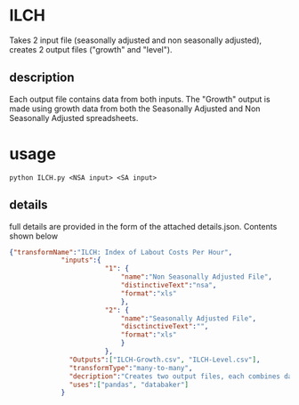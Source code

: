 # ILCH

Takes 2 input file (seasonally adjusted and non seasonally adjusted), creates 2 output files ("growth" and "level").

## description
Each output file contains data from both inputs. The "Growth" output is made using growth data from both the Seasonally Adjusted and Non Seasonally Adjusted spreadsheets.
 
# usage

```python ILCH.py <NSA input> <SA input>```


## details
full details are provided in the form of the attached details.json. Contents shown below

```json
{"transformName":"ILCH: Index of Labout Costs Per Hour",
             "inputs":{
                        "1": {
                            "name":"Non Seasonally Adjusted File",
                            "distinctiveText":"nsa",
                            "format":"xls"
                            },
                        "2": {
                            "name":"Seasonally Adjusted File",
                            "disctinctiveText":"",
                            "format":"xls"
                            }
                        },
               "Outputs":["ILCH-Growth.csv", "ILCH-Level.csv"],
               "transformType":"many-to-many",
               "decription":"Creates two output files, each combines data from both input files.",
               "uses":["pandas", "databaker"]
             }
```

